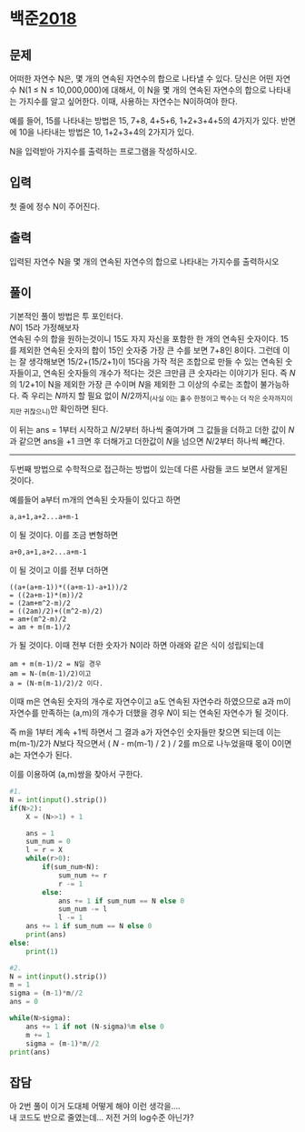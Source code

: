 # 백준[2018](https://www.acmicpc.net/problem/2018)
## 문제
어떠한 자연수 N은, 몇 개의 연속된 자연수의 합으로 나타낼 수 있다. 당신은 어떤 자연수 N(1 ≤ N ≤ 10,000,000)에 대해서, 이 N을 몇 개의 연속된 자연수의 합으로 나타내는 가지수를 알고 싶어한다. 이때, 사용하는 자연수는 N이하여야 한다.

예를 들어, 15를 나타내는 방법은 15, 7+8, 4+5+6, 1+2+3+4+5의 4가지가 있다. 반면에 10을 나타내는 방법은 10, 1+2+3+4의 2가지가 있다.

N을 입력받아 가지수를 출력하는 프로그램을 작성하시오.


## 입력
첫 줄에 정수 N이 주어진다.

## 출력
입력된 자연수 N을 몇 개의 연속된 자연수의 합으로 나타내는 가지수를 출력하시오

## 풀이
기본적인 풀이 방법은 투 포인터다.  
$N$이 15라 가정해보자  
연속된 수의 합을 원하는것이니 15도 자지 자신을 포함한 한 개의 연속된 숫자이다. 15를 제외한 연속된 숫자의 합이 15인 숫자중 가장 큰 수를 보면 7+8인 8이다. 그런데 이는 잘 생각해보면  15/2+(15/2+1)이 15다음 가작 적은 조합으로 만들 수 있는 연속된 숫자들이고, 연속된 숫자들의 개수가 적다는 것은 크만큼 큰 숫자라는 이야기가 된다. 즉 $N$의 1/2+1이 N을 제외한 가장 큰 수이며 $N$을 제외한 그 이상의 수로는 조합이 불가능하다. 즉 우리는 $N$까지 할 필요 없이 
$N/2$까지<sub>(사실 이는 홀수 한정이고 짝수는 더 작은 숫자까지이지만 귀찮으니)</sub>만 확인하면 된다.

이 뒤는 ans = 1부터 시작하고 $N/2$부터 하나씩 줄여가며 그 값들을 더하고 더한 값이 $N$과 같으면 ans을 +1 크면 후 더해가고 더한값이 $N$을 넘으면 $N/2$부터 하나씩 빼간다.  

--------------------------

두번째 방법으로 수학적으로 접근하는 방법이 있는데 다른 사람들 코드 보면서 알게된 것이다.

예를들어 a부터 m개의 연속된 숫자들이 있다고 하면

    a,a+1,a+2...a+m-1

이 될 것이다. 이를 조금 변형하면

    a+0,a+1,a+2...a+m-1

이 될 것이고 이를 전부 더하면

    ((a+(a+m-1))*((a+m-1)-a+1))/2
    = ((2a+m-1)*(m))/2
    = (2am+m^2-m)/2
    = ((2am)/2)+((m^2-m)/2)
    = am+(m^2-m)/2
    = am + m(m-1)/2
가 될 것이다.
이때 전부 더한 숫자가 N이라 하면 아래와 같은 식이 성립되는데

    am + m(m-1)/2 = N일 경우
    am = N-(m(m-1)/2)이고
    a = (N-m(m-1)/2)/2 이다.

이때 m은 연속된 숫자의 개수로 자연수이고 a도 연속된 자연수라 하였으므로 a과 m이 자연수를 만족하는 (a,m)의 개수가 더했을 경우 $N$이 되는 연속된 자연수가 될 것이다.

즉 m을 1부터 계속 +1씩 하면서 그 결과 a가 자연수인 숫자들만 찾으면 되는데 이는 m(m-1)/2가 $N$보다 작으면서 ( $N$ - m(m-1) / 2 ) / 2를 m으로 나누었을때 몫이 0이면 a는 자연수가 된다.

이를 이용하여 (a,m)쌍을 찾아서 구한다.

``` python
#1.
N = int(input().strip())
if(N>2):
	X = (N>>1) + 1

	ans = 1
	sum_num = 0
	l = r = X
	while(r>0):
		if(sum_num<N):
			sum_num += r
			r -= 1
		else:
			ans += 1 if sum_num == N else 0
			sum_num -= l
			l -= 1
	ans += 1 if sum_num == N else 0
	print(ans)
else:
	print(1)

#2.
N = int(input().strip())
m = 1
sigma = (m-1)*m//2
ans = 0

while(N>sigma):
	ans += 1 if not (N-sigma)%m else 0
	m += 1
	sigma = (m-1)*m//2
print(ans)
```

## 잡담
아 2번 풀이 이거 도대체 어떻게 해야 이런 생각을....  
내 코드도 반으로 줄였는데... 저전 거의 log수준 아닌가?
